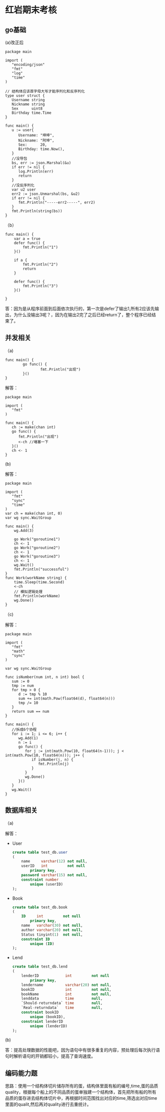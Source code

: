# 红岩期末考核

## go基础

(a)改正后

```
package main

import (
   "encoding/json"
   "fmt"
   "log"
   "time"
)

// 结构体应该首字母大写才能序列化和反序列化
type user struct {
   Username string
   Nickname string
   Sex      uint8
   Birthday time.Time
}

func main() {
   u := user{
      Username: "坤坤",
      Nickname: "阿坤",
      Sex:      20,
      Birthday: time.Now(),
   }
   //没导包
   bs, err := json.Marshal(&u)
   if err != nil {
      log.Println(err)
      return
   }
   //没反序列化
   var u2 user
   err2 := json.Unmarshal(bs, &u2)
   if err != nil {
      fmt.Println("-----err2-----", err2)
   }
   fmt.Println(string(bs))
}
```

（b）

```
func main() {
    var a = true
    defer func() {
        fmt.Println("1")
    }()

    if a {
        fmt.Println("2")
        return
    }
    
    defer func() {
        fmt.Println("3")
    }()

}
```

答：因为是从程序前面到后面依次执行的，第一次是defer了输出1,所有2应该先输出，为什么没输出3呢？，因为在输出2完了之后已经return了，整个程序已经结束了。

## **并发相关**

（a)

```
func main() {
        go func() {
                fmt.Println("出现")
        }()        
}
```

解答：

```
package main

import (
   "fmt"
)

func main() {
   ch := make(chan int)
   go func() {
      fmt.Println("出现")
      <-ch //堵塞一下
   }()
   ch <- 1
}
```

(b)

解答：

```
package main

import (
   "fmt"
   "sync"
   "time"
)
var ch = make(chan int, 0)
var wg sync.WaitGroup

func main() {
	wg.Add(3)

	go Work("goroutine1")
	ch <- 1
	go Work("goroutine2")
	ch <- 1
	go Work("goroutine3")
	ch <- 1
	wg.Wait()
	fmt.Println("successful")
}
func Work(workName string) {
	time.Sleep(time.Second)
	<-ch
	// 模拟逻辑处理
	fmt.Println(workName)
	wg.Done()
}
```

（c)

解答：

```
package main

import (
   "fmt"
   "math"
   "sync"
)

var wg sync.WaitGroup

func isNumber(num int, n int) bool {
   sum := 0
   tmp := num
   for tmp > 0 {
      d := tmp % 10
      sum += int(math.Pow(float64(d), float64(n)))
      tmp /= 10
   }
   return sum == num
}

func main() {
   //拆成6个协程
   for i := 1; i <= 6; i++ {
      wg.Add(1)
      n := i
      go func() {
         for j := int(math.Pow(10, float64(n-1))); j < int(math.Pow(10, float64(n))); j++ {
            if isNumber(j, n) {
               fmt.Println(j)
            }
         }
         wg.Done()
      }()
   }
   wg.Wait()
}
```

## **数据库相关**

（a)

解答：

- User

  ```sql
  create table test_db.user
  (
      name     varchar(12) not null,
      userID   int         not null
          primary key,
      password varchar(15) not null,
      constraint number
          unique (userID)
  );
  ```

- Book

  ```sql
  create table test_db.book
  (
      ID     int         not null
          primary key,
      name   varchar(30) not null,
      author varchar(20) not null,
      Status tinyint(1)  not null,
      constraint ID
          unique (ID)
  );
  ```

- Lend

  ```sql
  create table test_db.lend
  (
      lenderID            int         not null
          primary key,
      lendername          varchar(20) not null,
      bookID              int         not null,
      bookName            int         not null,
      lenddata            time        null,
      `Should-returndata` time        null,
      `Real-returndata`   time        null,
      constraint bookID
          unique (bookID),
      constraint lenderID
          unique (lenderID)
  );
  ```

(b)

答：提高处理数据的性能吧，因为语句中有很多重复的内容，预处理后每次执行语句时解析语句的开销都较小，提高了查询速度。

## 编码能力题

思路：使用一个结构体切片储存所有的蛋，结构体里面有船的编号,time,蛋的品质quality，根据每个船上的不同品质的蛋单独建一个结构体，首先把所有船的所有品质的蛋存进去结构体切片中，再根据时间范围找出对应的time,筛选出对应time里面的qualit,然后再对quality进行去重统计。

